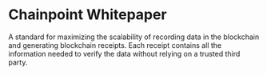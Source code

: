 # Chainpoint Whitepaper

A standard for maximizing the scalability of recording data in the blockchain and generating blockchain receipts. Each receipt contains all the information needed to verify the data without relying on a trusted third party.